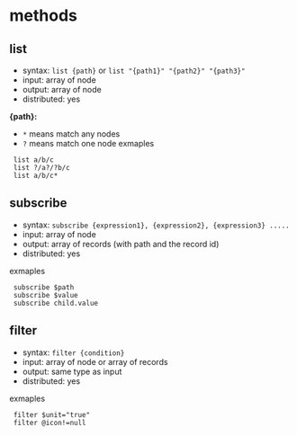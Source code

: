 # methods

## list
 * syntax: `list {path}`  or `list "{path1}" "{path2}" "{path3}" `
 * input:  array of node
 * output: array of node
 * distributed: yes

**{path}:**
 * `*` means match any nodes
 * `?` means match one node
 exmaples
```
 list a/b/c
 list ?/a?/?b/c
 list a/b/c*
```

## subscribe
 * syntax: `subscribe {expression1}, {expression2}, {expression3} .....`
 * input:  array of node
 * output: array of records (with path and the record id)
 * distributed: yes

 exmaples
```
 subscribe $path
 subscribe $value
 subscribe child.value
```

## filter
 * syntax: `filter {condition}`
 * input:  array of node or array of records
 * output: same type as input
 * distributed: yes

 exmaples
```
 filter $unit="true"
 filter @icon!=null
```